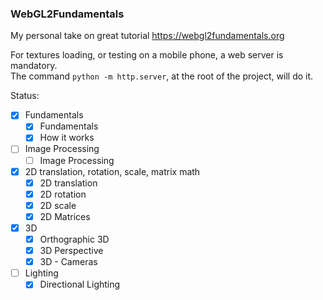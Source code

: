 ### WebGL2Fundamentals
My personal take on great tutorial https://webgl2fundamentals.org

For textures loading, or testing on a mobile phone, a web server is mandatory.\
The command `python -m http.server`, at the root of the project, will do it.

Status:

- [x] Fundamentals
  - [x] Fundamentals
  - [x] How it works

- [ ] Image Processing
  - [ ] Image Processing

- [x] 2D translation, rotation, scale, matrix math
  - [x] 2D translation
  - [x] 2D rotation
  - [x] 2D scale
  - [x] 2D Matrices

- [x] 3D
  - [x] Orthographic 3D
  - [x] 3D Perspective
  - [x] 3D - Cameras

- [ ] Lighting
  - [x] Directional Lighting

